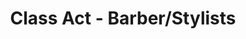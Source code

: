 ---
title: "Class Act - Barber/Stylists"
url: /bayside/class-act-barber-stylists/
shop: hairdresser
---